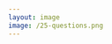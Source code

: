 ```yaml
---
layout: image
image: /25-questions.png
---
```


<style scoped>h1 {display: none}</style>

# Questions & Discussion

<!--

❓

*Individual developer strengths and Context Engineering adaptations*

**Speaker Notes:**

I'd love to hear your thoughts and questions about Context Engineering. 

Some areas we might explore:
- How does this apply to your current development workflow?
- What challenges do you see in implementing context engineering practices?
- How might different developer strengths (frontend, backend, DevOps, etc.) adapt to context engineering differently?
- What tools or practices are you already using that align with these concepts?

The floor is yours for questions and discussion.
-->
